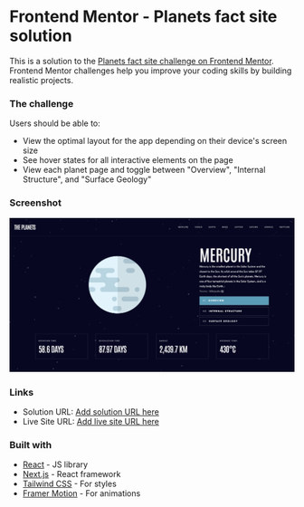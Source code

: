 # Frontend Mentor - Planets fact site solution

This is a solution to the [Planets fact site challenge on Frontend Mentor](https://www.frontendmentor.io/challenges/planets-fact-site-gazqN8w_f). Frontend Mentor challenges help you improve your coding skills by building realistic projects.

### The challenge

Users should be able to:

- View the optimal layout for the app depending on their device's screen size
- See hover states for all interactive elements on the page
- View each planet page and toggle between "Overview", "Internal Structure", and "Surface Geology"

### Screenshot

![](./project-screenshot.png)

### Links

- Solution URL: [Add solution URL here](https://www.frontendmentor.io/solutions/responsive-planet-fact-site-using-next-tailwind-and-framer-motion-ZpVJle_4wn)
- Live Site URL: [Add live site URL here](https://spectacular-speculoos-50b1e0.netlify.app)

### Built with

- [React](https://reactjs.org/) - JS library
- [Next.js](https://nextjs.org/) - React framework
- [Tailwind CSS](https://tailwindcss.com/) - For styles
- [Framer Motion](https://www.framer.com/motion/) - For animations

